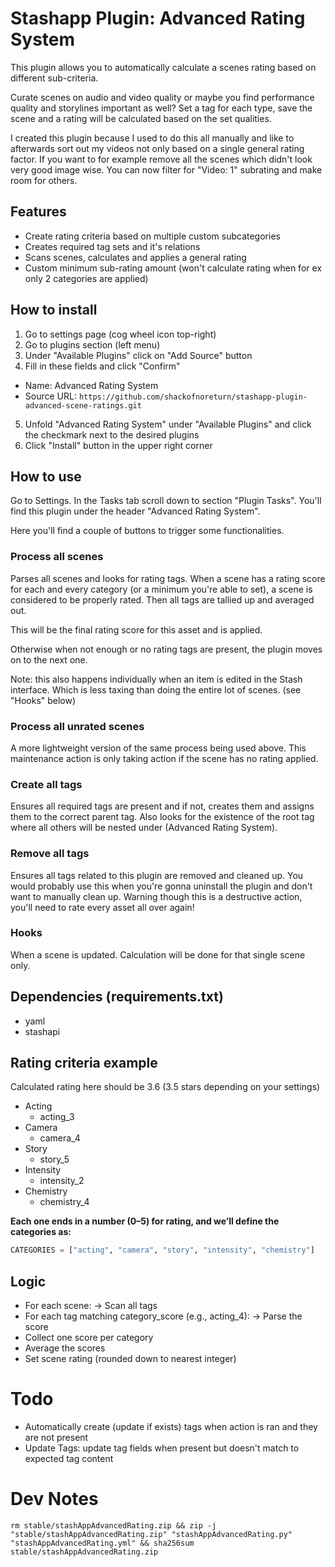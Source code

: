 # Stashapp Plugin: Advanced Rating System

  This plugin allows you to automatically calculate a scenes rating based on different sub-criteria.

  Curate scenes on audio and video quality or maybe you find performance quality and storylines important as well?
  Set a tag for each type, save the scene and a rating will be calculated based on the set qualities.

  I created this plugin because I used to do this all manually and like to afterwards sort out my videos not only based on a single general rating factor.
  If you want to for example remove all the scenes which didn't look very good image wise. You can now filter for "Video: 1" subrating and make room for others.

## Features
- Create rating criteria based on multiple custom subcategories
- Creates required tag sets and it's relations
- Scans scenes, calculates and applies a general rating
- Custom minimum sub-rating amount (won't calculate rating when for ex only 2 categories are applied)

## How to install
1. Go to settings page (cog wheel icon top-right)
2. Go to plugins section (left menu)
3. Under "Available Plugins" click on "Add Source" button
4. Fill in these fields and click "Confirm"
- Name: Advanced Rating System
- Source URL: ```https://github.com/shackofnoreturn/stashapp-plugin-advanced-scene-ratings.git```
5. Unfold "Advanced Rating System" under "Available Plugins" and click the checkmark next to the desired plugins
6. Click "Install" button in the upper right corner


## How to use
Go to Settings. In the Tasks tab scroll down to section "Plugin Tasks".
You'll find this plugin under the header "Advanced Rating System".

  Here you'll find a couple of buttons to trigger some functionalities.

### Process all scenes
Parses all scenes and looks for rating tags.
When a scene has a rating score for each and every category (or a minimum you're able to set), a scene is considered to be properly rated.
Then all tags are tallied up and averaged out. 

This will be the final rating score for this asset and is applied.

Otherwise when not enough or no rating tags are present, the plugin moves on to the next one.

  Note: this also happens individually when an item is edited in the Stash interface.
  Which is less taxing than doing the entire lot of scenes. (see "Hooks" below)

### Process all unrated scenes
A more lightweight version of the same process being used above.
This maintenance action is only taking action if the scene has no rating applied.

### Create all tags
Ensures all required tags are present and if not, creates them and assigns them to the correct parent tag.
Also looks for the existence of the root tag where all others will be nested under (Advanced Rating System).

### Remove all tags
Ensures all tags related to this plugin are removed and cleaned up.
You would probably use this when you're gonna uninstall the plugin and don't want to manually clean up.
Warning though this is a destructive action, you'll need to rate every asset all over again!

### Hooks
When a scene is updated. Calculation will be done for that single scene only.

## Dependencies (requirements.txt)
- yaml
- stashapi


## Rating criteria example

  Calculated rating here should be 3.6 (3.5 stars depending on your settings)

- Acting
    - acting_3
- Camera
    - camera_4
- Story
    - story_5
- Intensity
    - intensity_2
- Chemistry
    - chemistry_4

**Each one ends in a number (0–5) for rating, and we’ll define the categories as:**

```python
CATEGORIES = ["acting", "camera", "story", "intensity", "chemistry"]
```

## Logic
- For each scene:
    -> Scan all tags
- For each tag matching category_score (e.g., acting_4):
    -> Parse the score
- Collect one score per category
- Average the scores
- Set scene rating (rounded down to nearest integer)

# Todo
- Automatically create (update if exists) tags when action is ran and they are not present
- Update Tags: update tag fields when present but doesn't match to expected tag content


# Dev Notes
```rm stable/stashAppAdvancedRating.zip && zip -j "stable/stashAppAdvancedRating.zip" "stashAppAdvancedRating.py" "stashAppAdvancedRating.yml" && sha256sum stable/stashAppAdvancedRating.zip```
